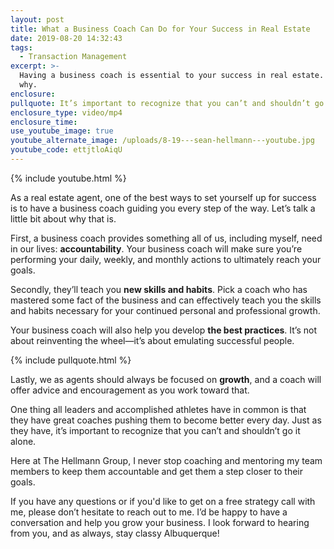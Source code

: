 ```yaml
---
layout: post
title: What a Business Coach Can Do for Your Success in Real Estate
date: 2019-08-20 14:32:43
tags:
  - Transaction Management
excerpt: >-
  Having a business coach is essential to your success in real estate. Here’s
  why.
enclosure:
pullquote: It’s important to recognize that you can’t and shouldn’t go it alone.
enclosure_type: video/mp4
enclosure_time:
use_youtube_image: true
youtube_alternate_image: /uploads/8-19---sean-hellmann---youtube.jpg
youtube_code: ettjtloAiqU
---
```


{% include youtube.html %}

As a real estate agent, one of the best ways to set yourself up for success is to have a business coach guiding you every step of the way. Let’s talk a little bit about why that is.&nbsp;

First, a business coach provides something all of us, including myself, need in our lives: **accountability**. Your business coach will make sure you’re performing your daily, weekly, and monthly actions to ultimately reach your goals.

Secondly, they’ll teach you **new skills and habits**. Pick a coach who has mastered some fact of the business and can effectively teach you the skills and habits necessary for your continued personal and professional growth.&nbsp;

Your business coach will also help you develop **the best practices**. It’s not about reinventing the wheel—it’s about emulating successful people.&nbsp;

{% include pullquote.html %}

Lastly, we as agents should always be focused on **growth**, and a coach will offer advice and encouragement as you work toward that. &nbsp;

One thing all leaders and accomplished athletes have in common is that they have great coaches pushing them to become better every day. Just as they have, it’s important to recognize that you can’t and shouldn’t go it alone.&nbsp;

Here at The Hellmann Group, I never stop coaching and mentoring my team members to keep them accountable and get them a step closer to their goals. &nbsp;

If you have any questions or if you'd like to get on a free strategy call with me, please don’t hesitate to reach out to me. I’d be happy to have a conversation and help you grow your business. I look forward to hearing from you, and as always, stay classy Albuquerque\! &nbsp;